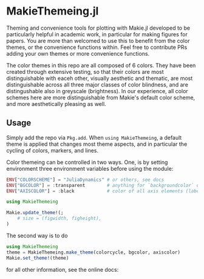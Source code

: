 # MakieThemeing.jl

Theming and convenience tools for plotting with Makie.jl developed to be particularly helpful in academic work, in particular for making figures for papers.
You are more than welcomed to use this to benefit from the color themes,
or the convenience functions within. Feel free to contribute PRs adding your own themes or more convenience functions.

The color themes in this repo are all composed of 6 colors.
They have been created through extensive testing, so that their colors are most distinguishable with eaceh other,
visually aesthetic and thematic, are most distinguishable across all three major classes
of color blindness, and are distingushable also in greyscale (brightness).
In our experience, all color schemes here are more distinguishable from Makie's
default color scheme, and more aesthetically pleasing as well.

## Usage

Simply add the repo via `Pkg.add`.
When `using MakieThemeing`, a default theme is applied that changes
most theme aspects, and in particular the cycling of colors, markers, and lines.

Color themeing can be controlled in two ways. One, is by setting environment
three environment variables before using the module:

```julia
ENV["COLORSCHEME"] = "JuliaDynamics" # or others, see docs
ENV["BGCOLOR"] = :transparent        # anything for `backgroundcolor` of Makie
ENV["AXISCOLOR"] = :black            # color of all axis elements (labels, spines, ticks)

using MakieThemeing

Makie.update_theme!(;
    # size = (figwidth, figheight),
)
```

The second way is to do
```julia
using MakieThemeing
theme = MakieThemeing.make_theme(colorcycle, bgcolor, axiscolor)
Makie.set_theme!(theme)
```

for all other information, see the online docs:
